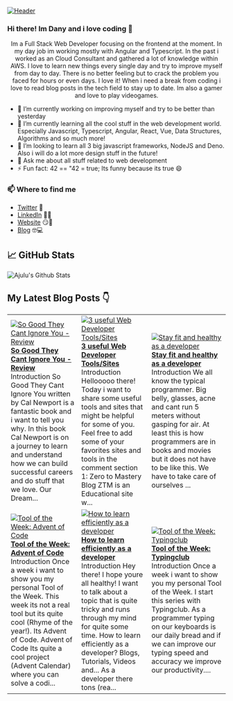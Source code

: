 [![Header](https://images.unsplash.com/photo-1564865878688-9a244444042a?ixlib=rb-1.2.1&ixid=eyJhcHBfaWQiOjEyMDd9&auto=format&fit=crop&w=1350&q=80 "Header")](https://images.unsplash.com/photo-1564865878688-9a244444042a?ixlib=rb-1.2.1&ixid=eyJhcHBfaWQiOjEyMDd9&auto=format&fit=crop&w=1350&q=80)
### Hi there! Im Dany and i love coding 👋
<p align="center">Im a Full Stack Web Developer focusing on the frontend at the moment. In my day job im working mostly with Angular and Typescript. In the past i worked as an Cloud Consultant and gathered a lot of knowledge within AWS. I love to learn new things every single day and try to improve myself from day to day. There is no better feeling but to crack the problem you faced for hours or even days. I love it!
When i need a break from coding i love to read blog posts in the tech field to stay up to date. Im also a gamer and love to play videogames.</p>

- 🔭 I’m currently working on improving myself and try to be better than yesterday
- 🌱 I’m currently learning all the cool stuff in the web development world. Especially Javascript, Typescript, Angular, React, Vue, Data Structures, Algorithms and so much more!
- 👯 I’m looking to learn all 3 big javascript frameworks, NodeJS and Deno. Also i will do a lot more design stuff in the future!
- 💬 Ask me about all stuff related to web development
- ⚡ Fun fact: 42 == "42 = true; Its funny because its true 😄

### 📫 Where to find me
- [Twitter](https://twitter.com/danytulumidis) 🐤
- [LinkedIn](https://linkedin.com/in/danytulumidis) 👨💼
- [Website](https://danytulumidis.com/) 😏🔗
- [Blog](https://danysdevcorner.hashnode.dev/) 🤓💻


## &#x1f4c8; GitHub Stats
![Ajulu's Github Stats](https://github-readme-stats.vercel.app/api?username=dextavision&show_icons=true&theme=radical)

## My Latest Blog Posts 👇
<!-- HASHNODE_BLOG:START -->
<table><tr><td><a href="https://danysdevcorner.hashnode.dev/so-good-they-cant-ignore-you-review" title="So Good They Cant Ignore You - Review"><img src="https://cdn.hashnode.com/res/hashnode/image/upload/v1611421747442/UFKb1P_YD.jpeg" alt="So Good They Cant Ignore You - Review"   /></a>
<a href="https://danysdevcorner.hashnode.dev/so-good-they-cant-ignore-you-review" title="So Good They Cant Ignore You - Review"><strong>So Good They Cant Ignore You - Review</strong></a>
<br/> Introduction
So Good They Cant Ignore You written by Cal Newport is a fantastic book and i want to tell you why.
In this book Cal Newport is on a journey to learn and understand how we can build successful careers and do stuff that we love. Our Dream...</td><td><a href="https://danysdevcorner.hashnode.dev/3-useful-web-developer-toolssites" title="3  useful Web Developer Tools/Sites"><img src="https://cdn.hashnode.com/res/hashnode/image/upload/v1610887979416/p-sG9AXnr.jpeg" alt="3  useful Web Developer Tools/Sites"   /></a>
<a href="https://danysdevcorner.hashnode.dev/3-useful-web-developer-toolssites" title="3  useful Web Developer Tools/Sites"><strong>3  useful Web Developer Tools/Sites</strong></a>
<br/> Introduction
Hellooooo there!
Today i want to share some useful tools and sites that might be helpful for some of you.
Feel free to add some of your favorites sites and tools in the comment section
1: Zero to Mastery Blog
ZTM is an Educational site w...</td><td><a href="https://danysdevcorner.hashnode.dev/stay-fit-and-healthy-as-a-developer" title="Stay fit and healthy as a developer"><img src="https://cdn.hashnode.com/res/hashnode/image/upload/v1610199324246/emhQ7MFph.jpeg" alt="Stay fit and healthy as a developer"   /></a>
<a href="https://danysdevcorner.hashnode.dev/stay-fit-and-healthy-as-a-developer" title="Stay fit and healthy as a developer"><strong>Stay fit and healthy as a developer</strong></a>
<br/> Introduction
We all know the typical programmer. Big belly, glasses, acne and cant run 5 meters without gasping for air. At least this is how programmers are in books and movies but it does not have to be like this. We have to take care of ourselves ...</td></tr><tr><td><a href="https://danysdevcorner.hashnode.dev/tool-of-the-week-advent-of-code" title="Tool of the Week: Advent of Code"><img src="https://cdn.hashnode.com/res/hashnode/image/upload/v1607864994053/k53C3nEj_.jpeg" alt="Tool of the Week: Advent of Code"   /></a>
<a href="https://danysdevcorner.hashnode.dev/tool-of-the-week-advent-of-code" title="Tool of the Week: Advent of Code"><strong>Tool of the Week: Advent of Code</strong></a>
<br/> Introduction
Once a week i want to show you my personal Tool of the Week.
This week its not a real tool but its quite cool (Rhyme of the year!).
Its  Advent of Code.
Advent of Code
Its quite a cool project (Advent Calendar) where you can solve a codi...</td><td><a href="https://danysdevcorner.hashnode.dev/how-to-learn-efficiently-as-a-developer" title="How to learn efficiently as a developer"><img src="https://cdn.hashnode.com/res/hashnode/image/upload/v1607864006899/gw-GpHOuy.jpeg" alt="How to learn efficiently as a developer"   /></a>
<a href="https://danysdevcorner.hashnode.dev/how-to-learn-efficiently-as-a-developer" title="How to learn efficiently as a developer"><strong>How to learn efficiently as a developer</strong></a>
<br/> Introduction
Hey there! I hope youre all healthy!
I want to talk about a topic that is quite tricky and runs through my mind for quite some time.
How to learn efficiently as a developer? 
Blogs, Tutorials, Videos and...
As a developer there tons (rea...</td><td><a href="https://danysdevcorner.hashnode.dev/tool-of-the-week-typingclub" title="Tool of the Week: Typingclub"><img src="https://cdn.hashnode.com/res/hashnode/image/upload/v1607099445825/sr0Z-gtc1.jpeg" alt="Tool of the Week: Typingclub"   /></a>
<a href="https://danysdevcorner.hashnode.dev/tool-of-the-week-typingclub" title="Tool of the Week: Typingclub"><strong>Tool of the Week: Typingclub</strong></a>
<br/> Introduction
Once a week i want to show you my personal Tool of the Week.
I start this series with Typingclub.
As a programmer typing on our keyboards is our daily bread and if we can improve our typing speed and accuracy we improve our productivity....</td></tr></table>
<!-- HASHNODE_BLOG:END -->
